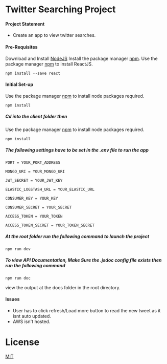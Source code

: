 # Twitter Searching Project
#### Project Statement
- Create an app to view twitter searches.
#### Pre-Requisites
Download and Install [NodeJS](https://nodejs.org/en/)
Install the package manager [npm](http://npmjs.com/).
Use the package manager [npm](http://npmjs.com/) to install ReactJS.
```npm
npm install --save react
```
#### Initial Set-up
Use the package manager [npm](http://npmjs.com/) to install node packages required.
```npm
npm install
```
##### Cd into the client folder then
Use the package manager [npm](http://npmjs.com/) to install node packages required.
```npm
npm install
```
##### The following settings have to be set in the .env file to run the app
```
PORT = YOUR_PORT_ADDRESS

MONGO_URI = YOUR_MONGO_URI

JWT_SECRET = YOUR_JWT_KEY

ELASTIC_LOGSTASH_URL = YOUR_ELASTIC_URL

CONSUMER_KEY = YOUR_KEY

CONSUMER_SECRET = YOUR_SECRET

ACCESS_TOKEN = YOUR_TOKEN

ACCESS_TOKEN_SECRET = YOUR_TOKEN_SECRET
```

##### At the root folder run the following command to launch the project
```npm
npm run dev
```
##### To view API Documentation, Make Sure the .jsdoc config file exists then run the following command
```npm
npm run doc
```
view the output at the docs folder in the root directory.

#### Issues
- User has to click refresh/Load more button to read the new tweet as it isnt auto updated.
- AWS isn't hosted.

# License
[MIT](https://choosealicense.com/licenses/mit/)